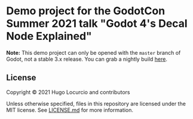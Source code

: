 # Demo project for the GodotCon Summer 2021 talk "Godot 4's Decal Node Explained"

**Note:** This demo project can only be opened with the `master` branch of Godot,
not a stable 3.x release. You can grab a nightly build [here](https://hugo.pro/projects/godot-builds/).

## License

Copyright © 2021 Hugo Locurcio and contributors

Unless otherwise specified, files in this repository are licensed under the
MIT license. See [LICENSE.md](LICENSE.md) for more information.
